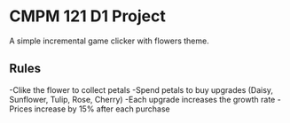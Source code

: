 # CMPM 121 D1 Project

A simple incremental game clicker with flowers theme.

## Rules

-Clike the flower to collect petals
-Spend petals to buy upgrades (Daisy, Sunflower, Tulip, Rose, Cherry)
-Each upgrade increases the growth rate
-Prices increase by 15% after each purchase
